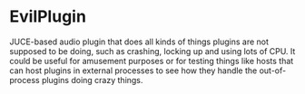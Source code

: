 # EvilPlugin

JUCE-based audio plugin that does all kinds of things plugins are not supposed to be doing, 
such as crashing, locking up and using lots of CPU. It could be useful for amusement purposes or
for testing things like hosts that can host plugins in external processes to see how they handle the 
out-of-process plugins doing crazy things.
